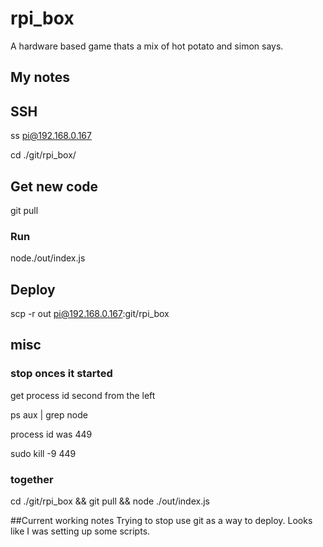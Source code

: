 # rpi_box
A hardware based game thats a mix of hot potato and simon says.

## My notes

## SSH

ss pi@192.168.0.167

cd ./git/rpi_box/

## Get new code
git pull

### Run
node./out/index.js

## Deploy

scp -r out pi@192.168.0.167:git/rpi_box

## misc

### stop onces it started

get process id second from the left

ps aux | grep node

process id was 449

sudo kill -9 449

### together
cd ./git/rpi_box && git pull && node ./out/index.js

##Current working notes
Trying to stop use git as a way to deploy. Looks like I was setting up some scripts.



